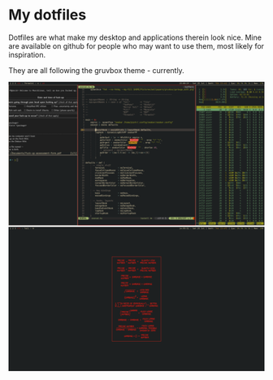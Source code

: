 # My dotfiles

Dotfiles are what make my desktop and applications therein look nice. Mine are available on github for people who may want to use them, most likely for inspiration.

They are all following the gruvbox theme - currently.

![My desktop busy](xmonad_busy.png)
![My desktop clean](xmonad_clean.png)
